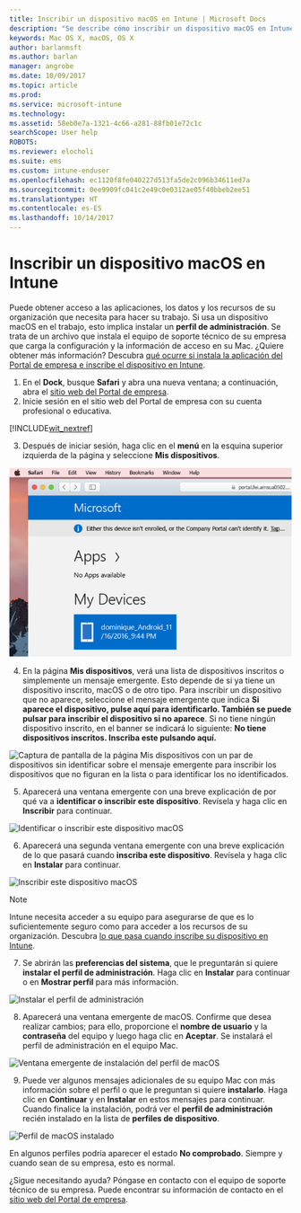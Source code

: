 ```yaml
---
title: Inscribir un dispositivo macOS en Intune | Microsoft Docs
description: "Se describe cómo inscribir un dispositivo macOS en Intune."
keywords: Mac OS X, macOS, OS X
author: barlanmsft
ms.author: barlan
manager: angrobe
ms.date: 10/09/2017
ms.topic: article
ms.prod: 
ms.service: microsoft-intune
ms.technology: 
ms.assetid: 58eb0e7a-1321-4c66-a281-88fb01e72c1c
searchScope: User help
ROBOTS: 
ms.reviewer: elocholi
ms.suite: ems
ms.custom: intune-enduser
ms.openlocfilehash: ec1120f8fe040227d513fa5de2c096b34611ed7a
ms.sourcegitcommit: 0ee9909fc041c2e49c0e0312ae05f40bbeb2ee51
ms.translationtype: HT
ms.contentlocale: es-ES
ms.lasthandoff: 10/14/2017
---
```

# <a name="enroll-your-macos-device-in-intune"></a>Inscribir un dispositivo macOS en Intune

Puede obtener acceso a las aplicaciones, los datos y los recursos de su organización que necesita para hacer su trabajo. Si usa un dispositivo macOS en el trabajo, esto implica instalar un __perfil de administración__. Se trata de un archivo que instala el equipo de soporte técnico de su empresa que carga la configuración y la información de acceso en su Mac. ¿Quiere obtener más información? Descubra [qué ocurre si instala la aplicación del Portal de empresa e inscribe el dispositivo en Intune](what-happens-if-you-install-the-company-portal-app-and-enroll-your-device-in-intune-ios.md).

1. En el __Dock__, busque __Safari__ y abra una nueva ventana; a continuación, abra el [sitio web del Portal de empresa](https://portal.manage.microsoft.com).
2. Inicie sesión en el sitio web del Portal de empresa con su cuenta profesional o educativa.

  [!INCLUDE[wit_nextref](includes/end-user-password-guidance.md)]

3. Después de iniciar sesión, haga clic en el **menú** en la esquina superior izquierda de la página y seleccione **Mis dispositivos**.

 ![Captura de pantalla de la página de inicio del portal web en la que se muestra que aún no se puede instalar ninguna aplicación, con un botón Mis dispositivos debajo.](./media/macOS_enroll_001_landing_page.png)

4. En la página __Mis dispositivos__, verá una lista de dispositivos inscritos o simplemente un mensaje emergente. Esto depende de si ya tiene un dispositivo inscrito, macOS o de otro tipo. Para inscribir un dispositivo que no aparece, seleccione el mensaje emergente que indica __Si aparece el dispositivo, pulse aquí para identificarlo. También se puede pulsar para inscribir el dispositivo si no aparece__. Si no tiene ningún dispositivo inscrito, en el banner se indicará lo siguiente: **No tiene dispositivos inscritos. Inscriba este pulsando aquí.**

  ![Captura de pantalla de la página Mis dispositivos con un par de dispositivos sin identificar sobre el mensaje emergente para inscribir los dispositivos que no figuran en la lista o para identificar los no identificados.](./media/macOS_enroll_002_tap_here_banner.png)

5. Aparecerá una ventana emergente con una breve explicación de por qué va a __identificar o inscribir este dispositivo__. Revísela y haga clic en __Inscribir__ para continuar.

 ![Identificar o inscribir este dispositivo macOS](./media/macOS_enroll_003_IDenroll_popup.png)

6. Aparecerá una segunda ventana emergente con una breve explicación de lo que pasará cuando __inscriba este dispositivo__. Revísela y haga clic en __Instalar__ para continuar.

 ![Inscribir este dispositivo macOS](./media/macOS_enroll_004_enroll_popup.png)

  > [!NOTE]
  > Intune necesita acceder a su equipo para asegurarse de que es lo suficientemente seguro como para acceder a los recursos de su organización. Descubra [lo que pasa cuando inscribe su dispositivo en Intune](what-happens-if-you-install-the-Company-Portal-app-and-enroll-your-device-in-intune-ios.md).

7. Se abrirán las __preferencias del sistema__, que le preguntarán si quiere __instalar el perfil de administración__. Haga clic en __Instalar__ para continuar o en __Mostrar perfil__ para más información.

 ![Instalar el perfil de administración](./media/macOS_enroll_005_sysprefs_mgmt_profile.png)

8. Aparecerá una ventana emergente de macOS. Confirme que desea realizar cambios; para ello, proporcione el __nombre de usuario__ y la __contraseña__ del equipo y luego haga clic en __Aceptar__. Se instalará el perfil de administración en el equipo Mac.

 ![Ventana emergente de instalación del perfil de macOS](./media/macOS_enroll_006_sysprefs_admin_login.png)

9. Puede ver algunos mensajes adicionales de su equipo Mac con más información sobre el perfil o que le preguntan si quiere __instalarlo__. Haga clic en __Continuar__ y en __Instalar__ en estos mensajes para continuar. Cuando finalice la instalación, podrá ver el __perfil de administración__ recién instalado en la lista de __perfiles de dispositivo__.

 ![Perfil de macOS instalado](./media/macOS_enroll_007_sysprefs_installed_profile.png)

En algunos perfiles podría aparecer el estado **No comprobado**. Siempre y cuando sean de su empresa, esto es normal.

¿Sigue necesitando ayuda? Póngase en contacto con el equipo de soporte técnico de su empresa. Puede encontrar su información de contacto en el [sitio web del Portal de empresa](https://portal.manage.microsoft.com).
